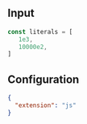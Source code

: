 
## Input
```javascript input
const literals = [
   1e3,
   10000e2,
]
```

## Configuration
```json configuration
{
  "extension": "js"
}
```
